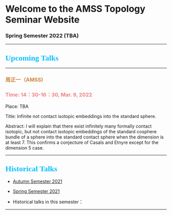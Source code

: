 # Welcome to the AMSS Topology Seminar Website 

### Spring Semester 2022 (TBA)

-------------------------------------------------------------------------------------------


## <font color=DeepSkyBlue size=5 face="黑体">Upcoming Talks</font>


-------------------------------------------------------------------------------------------

### <font color=Peru size=3> 周正一（AMSS)</font>

### <font color=LightCoral size=3>Time: 14：30-16：30, Mar. 9, 2022</font>

Place: TBA

Title: Infinite not contact isotopic embeddings into the standard sphere. 

Abstract: I will explain that there exist infinitely many formally contact isotopic, but not contact isotopic embeddings of the standard cosphere bundle of a sphere into the standard contact sphere when the dimension is at least 7. This confirms a conjecture of Casals and Etnyre except for the dimension 5 case.



-------------------------------------------------------------------------------------------


## <font color=DeepSkyBlue size=5 face="黑体">Historical Talks</font>

-	[Autumn Semester 2021](https://hrzsea.github.io/AMSS-Topology-Seminar-2021Autumn/) 
-	[Spring Semester 2021](https://hrzsea.github.io/AMSS-Topology-Seminar-2021Spring/) 

-	Historical talks in this semester：

-------------------------------------------------------------------------------------------

